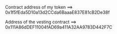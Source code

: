 Contract address of my token ==> 0x1f5fEda5D10a13d2CCda6BaaaE837E81cB2De38f

Address of the vesting contract ==> 0x111A86dDEF11004fAD69a411A32AA9783D442F7C